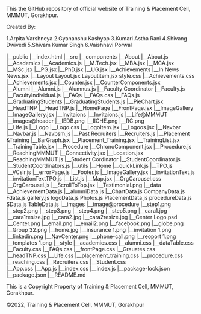 This the GitHub repository of official website of Training & Placement Cell, MMMUT, Gorakhpur.

Created By:

1.Arpita Varshneya
2.Gyananshu Kashyap
3.Kumari Astha Rani
4.Shivang Dwivedi
5.Shivam Kumar Singh
6.Vaishnavi Porwal

|__public
    |__index.html
|__src
    |__components
        |__About
            |__About.js
        |__Academics
            |__Academics.js
            |__M.Tech.jsx
            |__MBA.jsx
            |__MCA.jsx
            |__MSc.jsx
            |__PG.jsx
            |__PhD.jsx
            |__UG.jsx
        |__Achievements
            |__In News
                News.jsx
            |__Layout
                Layout.jsx
                Layoutitem.jsx
                style.css
            |__Achievements.css
            |__Achievements.jsx
            |__Counter.jsx
            |__CounterComponents.jsx  
        |__Alumni
            |__Alumni.js
            |__Alumnus.js
        |__Faculty Coordinator
            |__Faculty.js
            |__FacultyIndividual.js
        |__FAQs
            |__FAQs.css
            |__FAQs.js
        |__GraduatingStudents
            |__GraduatingStudents.js
            |__PieChart.jsx   
        |__HeadTNP
            |__HeadTNP.js
        |__HomePage
            |__FrontPage.jsx
        |__ImageGallery
            |__ImageGallery.jsx
        |__Invitaions
            |__Invitaions.js
        |__Life@MMMUT
            |__images@header
                |__IEDB.png
                |__IICHE.png
                |__RC.png  
            |__Life.js
        |__Logo
            |__Logo.css
            |__LogoItem.jsx
            |__Logoos.jsx
        |__Navbar
            |__Navbar.js
            |__Navbsm.js
        |__Past Recruiters
            |__Recruiters.js
        |__Placement &Training
            |__BarGraph.jsx
            |__Placement_Training.jsx
            |__TrainingList.jsx
            |__TrainingTable.jsx
        |__Procedure
            |__ChronoComponent.jsx
            |__Procedure.js
        |__ReachingMMMUT
           |__Connectivity.jsx
           |__Location.jsx
           |__ReachingMMMUT.js 
        |__Student Cordinator
           |__StudentCoordinator.js
           |__StudentCoordinators.js 
        |__utils
            |__Home
                |__quickLink.js
                |__TPO.js
                |__VCsir.js
            |__errorPage.js
            |__Footer.js
            |__ImageGallery.jsx
            |__invitationText.js
            |__invitationTextTPO.js
            |__List.js
            |__Map.jsx
            |__OrgCarousel.css
            |__OrgCarousel.js
            |__ScrollToTop.jsx
            |__Testimonial.png
    |__data
        |__AchievementData.js
        |__alumniData.js
        |__ChartData.js
        CompanyData.js
        Fdata.js
        gallery.js
        logoData.js
        Photos.js
        PlacementData.js
        procedureData.js
        SData.js
        TableData.js
    |__images
        |__image@procedure
            |__step1.png
            |__step2.png
            |__step3.png
            |__step4.png
            |__step5.png
        |__cara1.jpg
        |__cara1resize.jpg
        |__cara2.jpg
        |__cara2resize.jpg
        |__Center Logo.psd
        |__Center.png
        |__email.png
        |__email2.png
        |__facebook.png
        |__globe.png
        |__Group 32.png
        |__home.jpg
        |__insurance 1.png
        |__invitation 1.png
        |__linkedin.png
        |__NavCenter.png
        |__phone-call.png
        |__reoport 1.png
        |__templates 1.png
    |__style
        |__academics.css
        |__alumni.css
        |__dataTable.css
        |__Faculty.css
        |__FAQs.css
        |__frontPage.css
        |__Grauates.css
        |__headTNP.css
        |__Life.css
        |__placement_training.css
        |__procedure.css
        |__reaching.css
        |__Recruiters.css
        |__Student.css     
    |__App.css
    |__App.js
    |__index.css
    |__index.js
|__package-lock.json
|__package.json
|__README.md

This is a Copyright Property of Training & Placement Cell, MMMUT, Gorakhpur.

©2022, Training & Placement Cell, MMMUT, Gorakhpur
